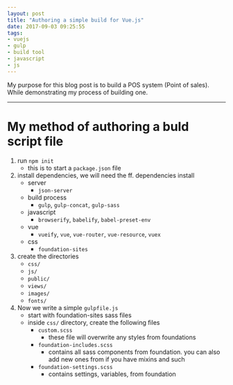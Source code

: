 ```yaml
---
layout: post
title: "Authoring a simple build for Vue.js"
date: 2017-09-03 09:25:55
tags:
- vuejs
- gulp
- build tool
- javascript
- js
---
```


My purpose for this blog post is to build a POS system (Point of sales). While demonstrating my process of building one.

-----

# My method of authoring a buld script file

1. run `npm init`
	- this is to start a `package.json` file
2. install dependencies, we will need the ff. dependencies install
	- server
		- `json-server`
	- build process
		- `gulp`, `gulp-concat`, `gulp-sass`
	- javascript
		- `browserify`, `babelify`, `babel-preset-env`
	- vue
		- `vueify`, `vue`, `vue-router`, `vue-resource`, `vuex`
	- css
		- `foundation-sites`
3. create the directories
	- `css/`
	- `js/`
	- `public/`
	- `views/`
	- `images/`
	- `fonts/`
4. Now we write a simple `gulpfile.js`
	- start with foundation-sites sass files
	- inside `css/` directory, create the following files
		- `custom.scss`
			- these file will overwrite any styles from foundations
		- `foundation-includes.scss`
			- contains all sass components from foundation. you can also add new ones from if you have mixins and such
		- `foundation-settings.scss`
			- contains settings, variables, from foundation
